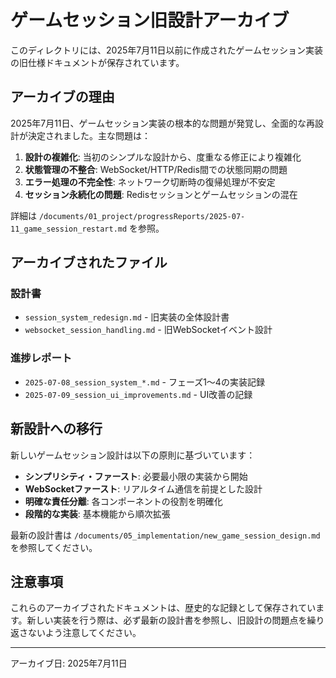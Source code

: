 # ゲームセッション旧設計アーカイブ

このディレクトリには、2025年7月11日以前に作成されたゲームセッション実装の旧仕様ドキュメントが保存されています。

## アーカイブの理由

2025年7月11日、ゲームセッション実装の根本的な問題が発覚し、全面的な再設計が決定されました。主な問題は：

1. **設計の複雑化**: 当初のシンプルな設計から、度重なる修正により複雑化
2. **状態管理の不整合**: WebSocket/HTTP/Redis間での状態同期の問題
3. **エラー処理の不完全性**: ネットワーク切断時の復帰処理が不安定
4. **セッション永続化の問題**: Redisセッションとゲームセッションの混在

詳細は `/documents/01_project/progressReports/2025-07-11_game_session_restart.md` を参照。

## アーカイブされたファイル

### 設計書
- `session_system_redesign.md` - 旧実装の全体設計書
- `websocket_session_handling.md` - 旧WebSocketイベント設計

### 進捗レポート
- `2025-07-08_session_system_*.md` - フェーズ1〜4の実装記録
- `2025-07-09_session_ui_improvements.md` - UI改善の記録

## 新設計への移行

新しいゲームセッション設計は以下の原則に基づいています：

- **シンプリシティ・ファースト**: 必要最小限の実装から開始
- **WebSocketファースト**: リアルタイム通信を前提とした設計
- **明確な責任分離**: 各コンポーネントの役割を明確化
- **段階的な実装**: 基本機能から順次拡張

最新の設計書は `/documents/05_implementation/new_game_session_design.md` を参照してください。

## 注意事項

これらのアーカイブされたドキュメントは、歴史的な記録として保存されています。新しい実装を行う際は、必ず最新の設計書を参照し、旧設計の問題点を繰り返さないよう注意してください。

---
アーカイブ日: 2025年7月11日